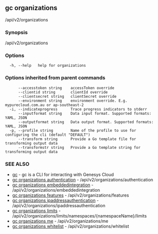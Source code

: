 ## gc organizations

/api/v2/organizations

### Synopsis

/api/v2/organizations

### Options

```
  -h, --help   help for organizations
```

### Options inherited from parent commands

```
      --accesstoken string    accessToken override
      --clientid string       clientId override
      --clientsecret string   clientSecret override
      --environment string    environment override. E.g. mypurecloud.com.au or ap-southeast-2
  -i, --indicateprogress      Trace progress indicators to stderr
      --inputformat string    Data input format. Supported formats: YAML, JSON
      --outputformat string   Data output format. Supported formats: YAML, JSON
  -p, --profile string        Name of the profile to use for configuring the cli (default "DEFAULT")
      --transform string      Provide a Go template file for transforming output data
      --transformstr string   Provide a Go template string for transforming output data
```

### SEE ALSO

* [gc](gc.html)	 - gc is a CLI for interacting with Genesys Cloud
* [gc organizations authentication](gc_organizations_authentication.html)	 - /api/v2/organizations/authentication
* [gc organizations embeddedintegration](gc_organizations_embeddedintegration.html)	 - /api/v2/organizations/embeddedintegration
* [gc organizations features](gc_organizations_features.html)	 - /api/v2/organizations/features
* [gc organizations ipaddressauthentication](gc_organizations_ipaddressauthentication.html)	 - /api/v2/organizations/ipaddressauthentication
* [gc organizations limits](gc_organizations_limits.html)	 - /api/v2/organizations/limits/namespaces/{namespaceName}/limits
* [gc organizations me](gc_organizations_me.html)	 - /api/v2/organizations/me
* [gc organizations whitelist](gc_organizations_whitelist.html)	 - /api/v2/organizations/whitelist


